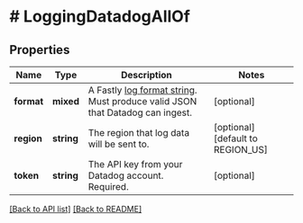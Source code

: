 # # LoggingDatadogAllOf

## Properties

Name | Type | Description | Notes
------------ | ------------- | ------------- | -------------
**format** | **mixed** | A Fastly [log format string](https://docs.fastly.com/en/guides/custom-log-formats). Must produce valid JSON that Datadog can ingest. | [optional]
**region** | **string** | The region that log data will be sent to. | [optional] [default to REGION_US]
**token** | **string** | The API key from your Datadog account. Required. | [optional]

[[Back to API list]](../../README.md#endpoints) [[Back to README]](../../README.md)
